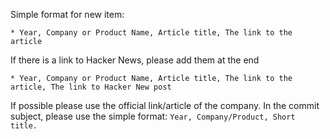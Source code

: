 Simple format for new item:

    * Year, Company or Product Name, Article title, The link to the article

If there is a link to Hacker News, please add them at the end

    * Year, Company or Product Name, Article title, The link to the article, The link to Hacker New post

If possible please use the official link/article of the company. In the
commit subject, please use the simple format: `Year, Company/Product, Short title.`
